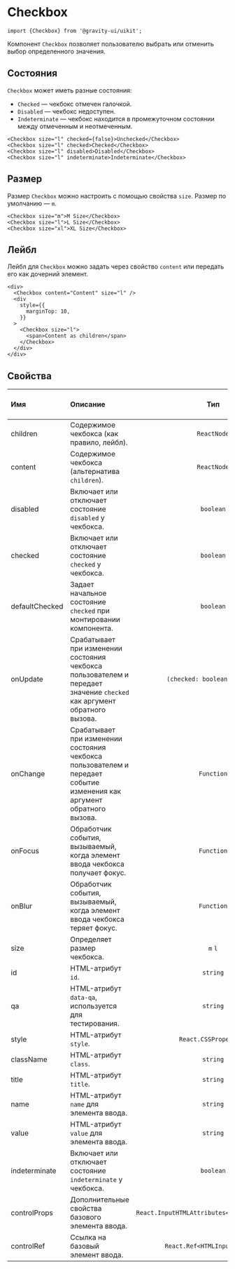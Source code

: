 <!--GITHUB_BLOCK-->

# Checkbox

<!--/GITHUB_BLOCK-->

```tsx
import {Checkbox} from '@gravity-ui/uikit';
```

Компонент `Checkbox` позволяет пользователю выбрать или отменить выбор определенного значения.

## Состояния

`Checkbox` может иметь разные состояния:

- `Checked` — чекбокс отмечен галочкой.
- `Disabled` — чекбокс недоступен.
- `Indeterminate` — чекбокс находится в промежуточном состоянии между отмеченным и неотмеченным.

<!--LANDING_BLOCK

<ExampleBlock
    code={`
<Checkbox size="l" checked={false}>Unchecked</Checkbox>
<Checkbox size="l" checked>Checked</Checkbox>
<Checkbox size="l" disabled>Disabled</Checkbox>
<Checkbox size="l" indeterminate>Indeterminate</Checkbox>
`}
>
    <UIKit.Checkbox size="l" checked={false}>Unchecked</UIKit.Checkbox>
    <UIKit.Checkbox size="l" checked>Checked</UIKit.Checkbox>
    <UIKit.Checkbox size="l" disabled>Disabled</UIKit.Checkbox>
    <UIKit.Checkbox size="l" indeterminate>Indeterminate</UIKit.Checkbox>
</ExampleBlock>

LANDING_BLOCK-->

<!--GITHUB_BLOCK-->

```tsx
<Checkbox size="l" checked={false}>Unchecked</Checkbox>
<Checkbox size="l" checked>Checked</Checkbox>
<Checkbox size="l" disabled>Disabled</Checkbox>
<Checkbox size="l" indeterminate>Indeterminate</Checkbox>
```

<!--/GITHUB_BLOCK-->

## Размер

Размер `Checkbox` можно настроить с помощью свойства `size`. Размер по умолчанию — `m`.

<!--LANDING_BLOCK

<ExampleBlock
    code={`
<Checkbox size="m">M Size</Checkbox>
<Checkbox size="l">L Size</Checkbox>
<Checkbox size="xl">XL Size</Checkbox>
`}
>
    <UIKit.Checkbox size="m">M Size</UIKit.Checkbox>
    <UIKit.Checkbox size="l">L Size</UIKit.Checkbox>
    <UIKit.Checkbox size="xl">XL Size</UIKit.Checkbox>
</ExampleBlock>

LANDING_BLOCK-->

<!--GITHUB_BLOCK-->

```tsx
<Checkbox size="m">M Size</Checkbox>
<Checkbox size="l">L Size</Checkbox>
<Checkbox size="xl">XL Size</Checkbox>
```

<!--/GITHUB_BLOCK-->

## Лейбл

Лейбл для `Checkbox` можно задать через свойство `content` или передать его как дочерний элемент.

<!--LANDING_BLOCK

<ExampleBlock
    code={`
 <div>
  <Checkbox content="Content" size="l" />
  <div
      style={{
          marginTop: 10,
      }}
  >
      <Checkbox size="l">
          <span>Content as children</span>
      </Checkbox>
  </div>
</div>
`}
>
 <div>
  <UIKit.Checkbox content="Content" size="l" />
  <div
      style={{
          marginTop: 10,
      }}
  >
      <UIKit.Checkbox size="l">
          <span>Content as children</span>
      </UIKit.Checkbox>
  </div>
</div>
</ExampleBlock>

LANDING_BLOCK-->

<!--GITHUB_BLOCK-->

```tsx
<div>
  <Checkbox content="Content" size="l" />
  <div
    style={{
      marginTop: 10,
    }}
  >
    <Checkbox size="l">
      <span>Content as children</span>
    </Checkbox>
  </div>
</div>
```

<!--/GITHUB_BLOCK-->

## Свойства

| Имя            | Описание                                                                                                                |                      Тип                      | Значение по умолчанию |
| :------------- | :---------------------------------------------------------------------------------------------------------------------- | :-------------------------------------------: | :-------------------: |
| children       | Содержимое чекбокса (как правило, лейбл).                                                                               |                  `ReactNode`                  |                       |
| content        | Содержимое чекбокса (альтернатива `children`).                                                                          |                  `ReactNode`                  |                       |
| disabled       | Включает или отключает состояние `disabled` у чекбокса.                                                                 |                   `boolean`                   |        `false`        |
| checked        | Включает или отключает состояние `checked` у чекбокса.                                                                  |                   `boolean`                   |        `false`        |
| defaultChecked | Задает начальное состояние `checked` при монтировании компонента.                                                       |                   `boolean`                   |        `false`        |
| onUpdate       | Срабатывает при изменении состояния чекбокса пользователем и передает значение `checked` как аргумент обратного вызова. |         `(checked: boolean) => void`          |                       |
| onChange       | Срабатывает при изменении состояния чекбокса пользователем и передает событие изменения как аргумент обратного вызова.  |                  `Function`                   |                       |
| onFocus        | Обработчик события, вызываемый, когда элемент ввода чекбокса получает фокус.                                            |                  `Function`                   |                       |
| onBlur         | Обработчик события, вызываемый, когда элемент ввода чекбокса теряет фокус.                                              |                  `Function`                   |                       |
| size           | Определяет размер чекбокса.                                                                                             |                    `m` `l`                    |          `m`          |
| id             | HTML-атрибут `id`.                                                                                                      |                   `string`                    |                       |
| qa             | HTML-атрибут `data-qa`, используется для тестирования.                                                                  |                   `string`                    |                       |
| style          | HTML-атрибут `style`.                                                                                                   |             `React.CSSProperties`             |                       |
| className      | HTML-атрибут `class`.                                                                                                   |                   `string`                    |                       |
| title          | HTML-атрибут `title`.                                                                                                   |                   `string`                    |                       |
| name           | HTML-атрибут `name` для элемента ввода.                                                                                 |                   `string`                    |                       |
| value          | HTML-атрибут `value` для элемента ввода.                                                                                |                   `string`                    |                       |
| indeterminate  | Включает или отключает состояние `indeterminate` у чекбокса.                                                            |                   `boolean`                   |        `false`        |
| controlProps   | Дополнительные свойства базового элемента ввода.                                                                        | `React.InputHTMLAttributes<HTMLInputElement>` |                       |
| controlRef     | Ссылка на базовый элемент ввода.                                                                                        |         `React.Ref<HTMLInputElement>`         |                       |
